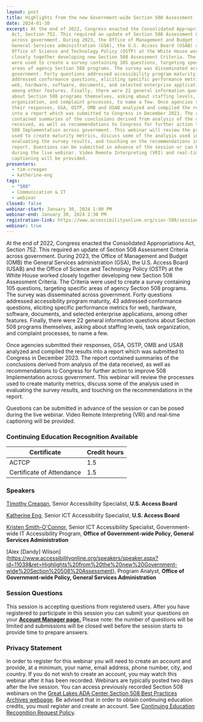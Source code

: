 ```yaml
---
layout: post
title: Highlights from the new Government-wide Section 508 Assessment
date: 2024-01-30
excerpt: At the end of 2022, Congress enacted the Consolidated Appropriations
  Act, Section 752. This required an update of Section 508 Assessment Criteria
  across government. During 2023, the Office of Management and Budget (OMB) the
  General Services administration (GSA), the U.S. Access Board (USAB) and the
  Office of Science and Technology Policy (OSTP) at the White House worked
  closely together developing new Section 508 Assessment Criteria. The Criteria
  were used to create a survey containing 105 questions, targeting specific
  areas of agency Section 508 programs. The survey was disseminated across
  government. Forty questions addressed accessibility program maturity, 43
  addressed conformance questions, eliciting specific performance metrics for
  web, hardware, software, documents, and selected enterprise applications,
  among other features. Finally, there were 22 general information questions
  about Section 508 programs themselves, asking about staffing levels, task
  organization, and complaint processes, to name a few. Once agencies submitted
  their responses, GSA, OSTP, OMB and USAB analyzed and compiled the results
  into a report which was submitted to Congress in December 2023. The report
  contained summaries of the conclusions derived from analysis of the data
  received, as well as recommendations to Congress for further action to improve
  508 Implementation across government. This webinar will review the processes
  used to create maturity metrics, discuss some of the analysis used in
  evaluating the survey results, and touching on the recommendations in the
  report. Questions can be submitted in advance of the session or can be posed
  during the live webinar. Video Remote Interpreting (VRI) and real-time
  captioning will be provided.
presenters:
  - tim-creagan
  - katherine-eng
tags:
  - "508"
  - Communication & IT
  - webinar
closed: false
webinar-start: January 30, 2024 1:00 PM
webinar-end: January 30, 2024 2:30 PM
registration-link: https://www.accessibilityonline.org/cioc-508/session/?id=111094
webinar: true
---
```

At the end of 2022, Congress enacted the Consolidated Appropriations Act, Section 752. This required an update of Section 508 Assessment Criteria across government. During 2023, the Office of Management and Budget (OMB) the General Services administration (GSA), the U.S. Access Board (USAB) and the Office of Science and Technology Policy (OSTP) at the White House worked closely together developing new Section 508 Assessment Criteria. The Criteria were used to create a survey containing 105 questions, targeting specific areas of agency Section 508 programs. The survey was disseminated across government. Forty questions addressed accessibility program maturity, 43 addressed conformance questions, eliciting specific performance metrics for web, hardware, software, documents, and selected enterprise applications, among other features. Finally, there were 22 general information questions about Section 508 programs themselves, asking about staffing levels, task organization, and complaint processes, to name a few.

Once agencies submitted their responses, GSA, OSTP, OMB and USAB analyzed and compiled the results into a report which was submitted to Congress in December 2023. The report contained summaries of the conclusions derived from analysis of the data received, as well as recommendations to Congress for further action to improve 508 Implementation across government. This webinar will review the processes used to create maturity metrics, discuss some of the analysis used in evaluating the survey results, and touching on the recommendations in the report.

Questions can be submitted in advance of the session or can be posed during the live webinar. Video Remote Interpreting (VRI) and real-time captioning will be provided.

### Continuing Education Recognition Available

| **Certificate**           | **Credit hours** |
| ------------------------- | ---------------- |
| ACTCP                     | 1.5              |
| Certificate of Attendance | 1.5              |

### Speakers

[Timothy Creagan](https://www.accessibilityonline.org/speakers/speaker.aspx?id=10120&ret=Highlights%20from%20the%20new%20Government-wide%20Section%20508%20Assessment), Senior Accessibility Specialist, **U.S. Access Board**

[Katherine Eng](https://www.accessibilityonline.org/speakers/speaker.aspx?id=10512&ret=Highlights%20from%20the%20new%20Government-wide%20Section%20508%20Assessment), Senior ICT Accessibility Specialist, **U.S. Access Board**

[Kristen Smith-O'Connor](https://www.accessibilityonline.org/speakers/speaker.aspx?id=11038&ret=Highlights%20from%20the%20new%20Government-wide%20Section%20508%20Assessment), Senior ICT Accessibility Specialist, Government-wide IT Accessibility Program, **Office of Government-wide Policy, General Services Administration**

[Alex \[Dandy] Wilson](https://www.accessibilityonline.org/speakers/speaker.aspx?id=11039&ret=Highlights%20from%20the%20new%20Government-wide%20Section%20508%20Assessment), Program Analyst, **Office of Government-wide Policy, General Services Administration**

### Session Questions

This session is accepting questions from registered users. After you have registered to participate in this session you can submit your questions on your **[Account Manager page.](https://www.accessibilityonline.org/cioc-508/accountManager/18899/session/110879#questions "external link")** Please note: the number of questions will be limited and submissions will be closed well before the session starts to provide time to prepare answers.

### Privacy Statement

In order to register for this webinar you will need to create an account and provide, at a minimum, your name, email address, phone number, city, and country. If you do not wish to create an account, you may watch this webinar after it has been recorded. Webinars are typically posted two days after the live session. You can access previously recorded Section 508 webinars on the [Great Lakes ADA Center Section 508 Best Practices Archives webpage](https://www.accessibilityonline.org/cioc-508/archives/ "external link"). Be advised that in order to obtain continuing education credits, you must register and create an account. See [Continuing Education Recognition Request Policy](https://www.accessibilityonline.org/continuing-education/CEUDetails.aspx "external link").